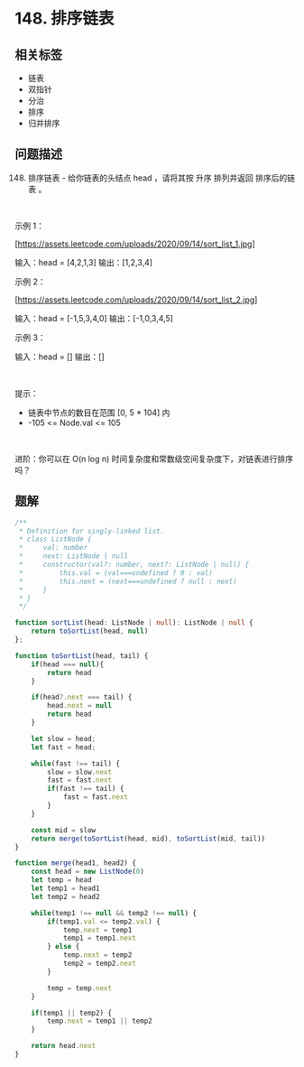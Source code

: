 
# 148. 排序链表

## 相关标签

- 链表
- 双指针
- 分治
- 排序
- 归并排序

## 问题描述 

148. 排序链表 - 给你链表的头结点 head ，请将其按 升序 排列并返回 排序后的链表 。

 

示例 1：

[https://assets.leetcode.com/uploads/2020/09/14/sort_list_1.jpg]


输入：head = [4,2,1,3]
输出：[1,2,3,4]


示例 2：

[https://assets.leetcode.com/uploads/2020/09/14/sort_list_2.jpg]


输入：head = [-1,5,3,4,0]
输出：[-1,0,3,4,5]


示例 3：


输入：head = []
输出：[]


 

提示：

 * 链表中节点的数目在范围 [0, 5 * 104] 内
 * -105 <= Node.val <= 105

 

进阶：你可以在 O(n log n) 时间复杂度和常数级空间复杂度下，对链表进行排序吗？

## 题解


```ts
/**
 * Definition for singly-linked list.
 * class ListNode {
 *     val: number
 *     next: ListNode | null
 *     constructor(val?: number, next?: ListNode | null) {
 *         this.val = (val===undefined ? 0 : val)
 *         this.next = (next===undefined ? null : next)
 *     }
 * }
 */

function sortList(head: ListNode | null): ListNode | null {
    return toSortList(head, null)
};

function toSortList(head, tail) {
    if(head === null){
        return head
    }

    if(head?.next === tail) {
        head.next = null
        return head
    }

    let slow = head;
    let fast = head;

    while(fast !== tail) {
        slow = slow.next
        fast = fast.next 
        if(fast !== tail) {
            fast = fast.next
        }
    }

    const mid = slow 
    return merge(toSortList(head, mid), toSortList(mid, tail))
}

function merge(head1, head2) {
    const head = new ListNode(0)
    let temp = head
    let temp1 = head1 
    let temp2 = head2 

    while(temp1 !== null && temp2 !== null) {
        if(temp1.val <= temp2.val) {
            temp.next = temp1
            temp1 = temp1.next
        } else {
            temp.next = temp2 
            temp2 = temp2.next
        }

        temp = temp.next
    }

    if(temp1 || temp2) {
        temp.next = temp1 || temp2
    }

    return head.next
}
````